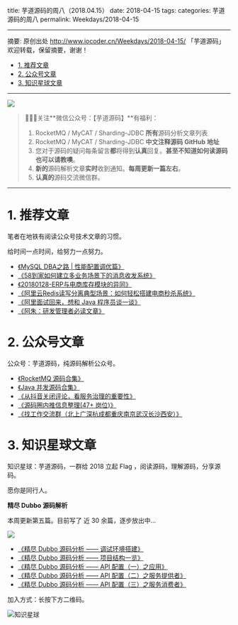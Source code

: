 title: 芋道源码的周八（2018.04.15）
date: 2018-04-15
tags:
categories: 芋道源码的周八
permalink: Weekdays/2018-04-15

-------

摘要: 原创出处 http://www.iocoder.cn/Weekdays/2018-04-15/ 「芋道源码」欢迎转载，保留摘要，谢谢！

- [1. 推荐文章](http://www.iocoder.cn/Weekdays/2018-04-15/)
- [2. 公众号文章](http://www.iocoder.cn/Weekdays/2018-04-15/)
- [3. 知识星球文章](http://www.iocoder.cn/Weekdays/2018-04-15/)

-------

![](http://www.iocoder.cn/images/common/wechat_mp_2018_05_18.jpg)

> 🙂🙂🙂关注**微信公众号：【芋道源码】**有福利：  
> 1. RocketMQ / MyCAT / Sharding-JDBC **所有**源码分析文章列表  
> 2. RocketMQ / MyCAT / Sharding-JDBC **中文注释源码 GitHub 地址**  
> 3. 您对于源码的疑问每条留言**都**将得到**认真**回复。**甚至不知道如何读源码也可以请教噢**。  
> 4. **新的**源码解析文章**实时**收到通知。**每周更新一篇左右**。  
> 5. **认真的**源码交流微信群。

-------

# 1. 推荐文章

笔者在地铁有阅读公众号技术文章的习惯。

给时间一点时间，给努力一点努力。

* [《MySQL DBA之路 | 性能配置调优篇》](https://mp.weixin.qq.com/s?__biz=MjM5MDAxOTk2MQ==&mid=2650277346&idx=1&sn=61930d59ec2f6ba36891638c25f87655&chksm=be479df4893014e255091c776e28391c9c9b529b3881c177748e9d8b82863413985bec95eba2&mpshare=1&scene=1&srcid=1225Y5BB9fIAxqzE2UpoHDaI#rd)
* [《58到家如何建立多业务场景下的消息收发系统》](https://mp.weixin.qq.com/s?__biz=MzAwNjE3ODQ4NQ==&mid=2650898890&idx=1&sn=be5d5a40343d2465f12949c1484bc612&chksm=80e47210b793fb06579823fa3cffcd98fb74270df898ddecad064052ee64765736b1bf010a16&mpshare=1&scene=1&srcid=12287lfvTipFE4ZvXK3igmpq#rd)
* [《20180128-ERP与电商库存模块的异同》](https://mp.weixin.qq.com/s?__biz=MzI4OTQ3MTI2NA==&mid=2247484000&idx=1&sn=33f5a91b8e5fbdc6af29cf8bb65ef152&chksm=ec2fec2fdb586539f2989233fa92a3fecfe8e9211dc1b0f79d8e56bca92c7899ec744de397db&mpshare=1&scene=1&srcid=02074EMlvSEfQTQrdOhaMrtV#rd)
* [《阿里云Redis读写分离典型场景：如何轻松搭建电商秒杀系统》](https://mp.weixin.qq.com/s?__biz=MzI0NTE4NjA0OQ==&mid=2658356291&idx=1&sn=a6984084f9b726cc5a09021c2ea2e747&chksm=f2d5872dc5a20e3bcc2d671578ccd59907b9318eb0f06051bb73159d75adf105deaf71e0878e&mpshare=1&scene=1&srcid=12228Nlv7KLEF73QaQ7dosy1#rd)
* [《阿里面试回来，想和 Java 程序员谈一谈》](https://mp.weixin.qq.com/s?__biz=MjM5NzMyMjAwMA==&mid=2651479102&idx=1&sn=b99dd47ad97179d12781442d88410916&chksm=bd2530418a52b957c76e884ef480ae946f79e35676fcf101c397385a80f22de85c7e0f34b71f&mpshare=1&scene=1&srcid=0921dVcrlpXHNX0SF6AMy2Tc#rd)
* [《阿朱：研发管理者必读文章》](https://mp.weixin.qq.com/s?__biz=MjM5Njk2Mzg0MQ==&mid=2651073069&idx=1&sn=0141b1179e3c60cc6171b8d5abd0c74a&chksm=bd11b9438a663055303c7755af794126de6f8ab9cab87abb0fc2392639e4f361c71c17cc4ae7&mpshare=1&scene=1&srcid=1231FLXdFBWtYs95ylRa5hse#rd)

# 2. 公众号文章

公众号：芋道源码，纯源码解析公众号。

* [《RocketMQ 源码合集》](https://mp.weixin.qq.com/s?__biz=MzUzMTA2NTU2Ng==&mid=2247484334&idx=1&sn=761e2659f474f06e7db935eae26e2b03&chksm=fa497c1fcd3ef509a02890b8e9f6bddb02e714f9c7e70cfbc37cd5bd75be64855225497fd3de#rd)
* [《Java 并发源码合集》](https://mp.weixin.qq.com/s?__biz=MzUzMTA2NTU2Ng==&mid=2247484341&idx=1&sn=91d6fc7e8841a0f6046e1c2f4693a537&chksm=fa497c04cd3ef512f9249a5deb305a28b68d3ba44467f13fa8c6068711540b2f3e0a6f622ae3#rd)
* [《从抖音关闭评论，看服务治理的重要性》](https://mp.weixin.qq.com/s?__biz=MzUzMTA2NTU2Ng==&mid=2247484346&idx=1&sn=95bcf169dbba1161e516b0d7ed152a4a&chksm=fa497c0bcd3ef51d1d71eb42e5edb613aa4cb43e7a3cb567550c99d635fa524fd76e7c53a2ec#rd)
* [《源码圈内推信息整理(47+ 岗位)》](https://mp.weixin.qq.com/s?__biz=MzUzMTA2NTU2Ng==&mid=2247484356&idx=1&sn=412d731a92acb961d887928fe48d856a&chksm=fa497c75cd3ef5638a3b59c550ca6a69d92a6bf1beb8f8dfda04db1753a06f273c39a528577f#rd)
* [《找工作交流群（北上广深杭成都重庆南京武汉长沙西安）》](https://mp.weixin.qq.com/s?__biz=MzUzMTA2NTU2Ng==&mid=2247484356&idx=2&sn=c0df2d8ec6167272e485d171deb01df0&chksm=fa497c75cd3ef56366efb34b306434a3eade70038ef6d45fa5dcee7ebca0d0b5c1d5f68509fd#rd)

# 3. 知识星球文章 

知识星球：芋道源码，一群给 2018 立起 Flag ，阅读源码，理解源码，分享源码。

愿你是同行人。

**精尽 Dubbo 源码解析**

本周更新第五篇。目前写了 近 30 余篇，逐步放出中...

![](http://www.iocoder.cn/images/Weekdays/2018_04_15/01.png)

* [《精尽 Dubbo 源码分析 —— 调试环境搭建》](#)
* [《精尽 Dubbo 源码分析 —— 项目结构一览》](#)
* [《精尽 Dubbo 源码分析 —— API 配置（一）之应用》](#)
* [《精尽 Dubbo 源码分析 —— API 配置（二）之服务提供者》](#)
* [《精尽 Dubbo 源码分析 —— API 配置（三）之服务消费者》](#)

加入方式：长按下方二维码。

![知识星球](http://www.iocoder.cn/images/Architecture/2017_12_29/01.png)

